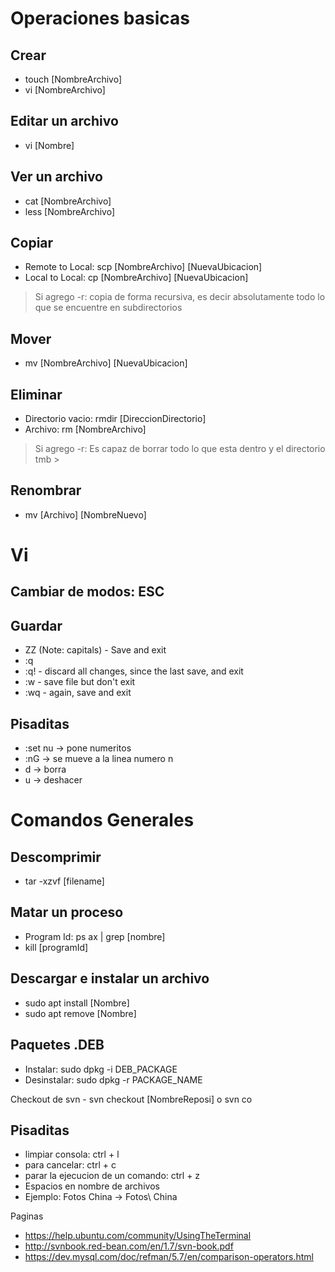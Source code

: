 
# Operaciones basicas
## Crear
- touch [NombreArchivo]
- vi [NombreArchivo]

## Editar un archivo 
- vi [Nombre]

## Ver un archivo
- cat [NombreArchivo]
- less [NombreArchivo]

## Copiar 
- Remote to Local: scp  [NombreArchivo] [NuevaUbicacion]         
- Local to Local:  cp   [NombreArchivo] [NuevaUbicacion]  

> Si agrego -r: copia de forma recursiva, es decir absolutamente todo lo que se encuentre en subdirectorios

## Mover
- mv [NombreArchivo] [NuevaUbicacion]

## Eliminar
- Directorio vacio: rmdir [DireccionDirectorio]
- Archivo: rm [NombreArchivo]

> Si agrego -r: Es capaz de borrar todo lo que esta dentro y el directorio tmb > 

## Renombrar 
- mv [Archivo] [NombreNuevo]      

# Vi
## Cambiar de modos: ESC
## Guardar
- ZZ (Note: capitals) - Save and exit
- :q
- :q! - discard all changes, since the last save, and exit
- :w - save file but don't exit
- :wq - again, save and exit

## Pisaditas
- :set nu -> pone numeritos
- :nG -> se mueve a la linea numero n
- d -> borra
- u -> deshacer

# Comandos Generales
## Descomprimir 
- tar -xzvf [filename]

## Matar un proceso
- Program Id: ps ax  | grep [nombre]  
- kill [programId]

## Descargar e instalar un archivo
- sudo apt install [Nombre]
- sudo apt remove [Nombre]

## Paquetes .DEB
- Instalar: sudo dpkg -i DEB_PACKAGE
- Desinstalar: sudo dpkg -r PACKAGE_NAME

Checkout de svn
	- svn checkout [NombreReposi] o svn co

## Pisaditas
- limpiar consola: ctrl + l
- para cancelar: ctrl + c
- parar la ejecucion de un comando: ctrl + z
- Espacios en nombre de archivos
- Ejemplo: Fotos China -> Fotos\ China


Paginas
- https://help.ubuntu.com/community/UsingTheTerminal
- http://svnbook.red-bean.com/en/1.7/svn-book.pdf
- https://dev.mysql.com/doc/refman/5.7/en/comparison-operators.html
